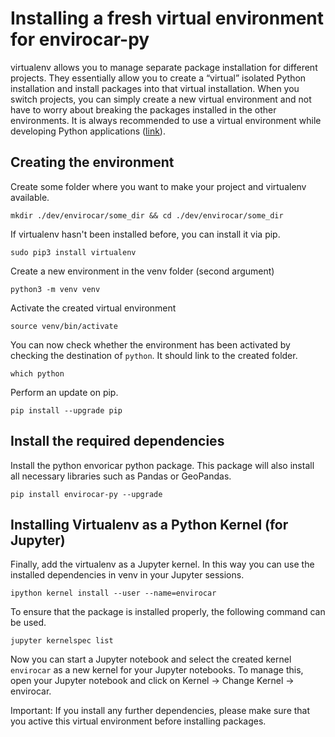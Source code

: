 # Installing a fresh virtual environment for envirocar-py
virtualenv allows you to manage separate package installation for different projects. They essentially allow you to create a “virtual” isolated Python installation and install packages into that virtual installation. When you switch projects, you can simply create a new virtual environment and not have to worry about breaking the packages installed in the other environments. It is always recommended to use a virtual environment while developing Python applications ([link](https://packaging.python.org/guides/installing-using-pip-and-virtual-environments/)).


## Creating the environment
Create some folder where you want to make your project and virtualenv available.
```
mkdir ./dev/envirocar/some_dir && cd ./dev/envirocar/some_dir
```

If virtualenv hasn't been installed before, you can install it via pip.
```
sudo pip3 install virtualenv
```

Create a new environment in the venv folder (second argument)
```
python3 -m venv venv
```

Activate the created virtual environment
```
source venv/bin/activate
```

You can now check whether the environment has been activated by checking the destination of `python`. It should link to the created folder.
```
which python
```

Perform an update on pip.
```
pip install --upgrade pip
```

## Install the required dependencies
Install the python envoricar python package. This package will also install all necessary libraries such as Pandas or GeoPandas.
```
pip install envirocar-py --upgrade
```

## Installing Virtualenv as a Python Kernel (for Jupyter)
Finally, add the virtualenv as a Jupyter kernel. In this way you can use the installed dependencies in venv in your Jupyter sessions.
```
ipython kernel install --user --name=envirocar
```

To ensure that the package is installed properly, the following command can be used.
```
jupyter kernelspec list
```

Now you can start a Jupyter notebook and select the created kernel `envirocar` as a new kernel for your Jupyter notebooks. To manage this, open your Jupyter notebook and click on Kernel -> Change Kernel -> envirocar.

Important: If you install any further dependencies, please make sure that you active this virtual environment before installing packages.
